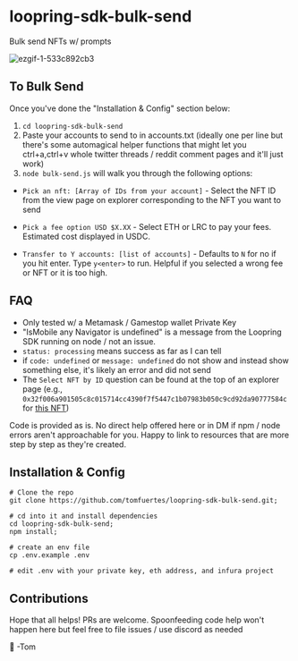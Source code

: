 # loopring-sdk-bulk-send

Bulk send NFTs w/ prompts

![ezgif-1-533c892cb3](https://user-images.githubusercontent.com/1503991/172061707-2daa037c-f105-45cb-bc54-add4b0478e5d.gif)

## To Bulk Send

Once you've done the "Installation & Config" section below:

1. `cd loopring-sdk-bulk-send`
2. Paste your accounts to send to in accounts.txt (ideally one per line but there's some automagical helper functions that might let you ctrl+a,ctrl+v whole twitter threads / reddit comment pages and it'll just work)
3. `node bulk-send.js` will walk you through the following options:

- `Pick an nft: [Array of IDs from your account]` - Select the NFT ID from the view page on explorer corresponding to the NFT you want to send

- `Pick a fee option USD $X.XX` - Select ETH or LRC to pay your fees. Estimated cost displayed in USDC.

- `Transfer to Y accounts: [list of accounts]` - Defaults to `N` for no if you hit enter. Type `y<enter>` to run. Helpful if you selected a wrong fee or NFT or it is too high.

## FAQ

* Only tested w/ a Metamask / Gamestop wallet Private Key
* "IsMobile any Navigator is undefined" is a message from the Loopring SDK running on node / not an issue.
* `status: processing` means success as far as I can tell
* if `code: undefined` or `message: undefined` do not show and instead show something else, it's likely an error and did not send
* The `Select NFT by ID` question can be found at the top of an explorer page (e.g., `0x32f006a901505c8c015714cc4390f7f5447c1b07983b050c9cd92da90777584c` for [this NFT](https://explorer.loopring.io/nft/0xb6a1df588d2cb521030a5269d42a9c34f1ecaeab-0-0x92f7c57650b6dae91b8a8d73b1fb90f70b39358e-0x32f006a901505c8c015714cc4390f7f5447c1b07983b050c9cd92da90777584c-10))

Code is provided as is. No direct help offered here or in DM if npm / node errors aren't approachable for you. Happy to link to resources that are more step by step as they're created.

## Installation & Config

```
# Clone the repo
git clone https://github.com/tomfuertes/loopring-sdk-bulk-send.git;

# cd into it and install dependencies
cd loopring-sdk-bulk-send;
npm install;

# create an env file
cp .env.example .env

# edit .env with your private key, eth address, and infura project
```

## Contributions

Hope that all helps! PRs are welcome. Spoonfeeding code help won't happen here but feel free to file issues / use discord as needed

💙 -Tom
